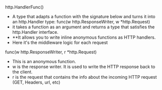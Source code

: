 http.HandlerFunc()
- A type that adapts a function with the signature below and turns it into an http.Handler type:
func(w http.ResponseWriter, w *http.Request)
- it takes a function as an argument and returns a type that satisfies the http.Handler interface.
- **It allows you to write inline anonymous functions as HTTP handlers. 
- Here it's the middleware logic for each request

func(w http.ResponseWriter, r *http.Request)
- This is an anonymous function.
- w is the response writer. It is used to write the HTTP response back to the client. 
- r is the request that contains the info about the incoming HTTP request (GET, Headers, url, etc)

